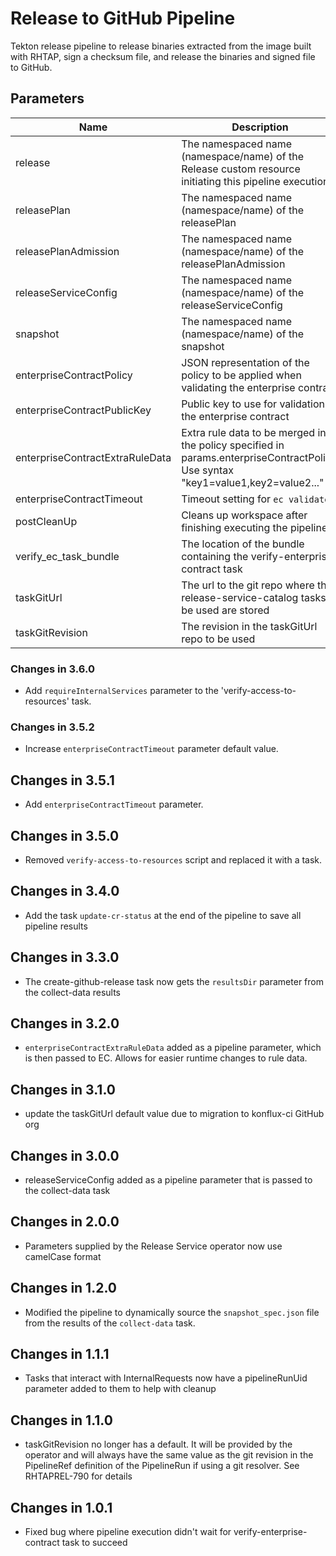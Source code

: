 # Release to GitHub Pipeline

Tekton release pipeline to release binaries extracted from the image built with RHTAP, sign a checksum file, and release the binaries and signed file to GitHub.

## Parameters

| Name | Description | Optional | Default value |
|------|-------------|----------|---------------|
| release | The namespaced name (namespace/name) of the Release custom resource initiating this pipeline execution | No | - |
| releasePlan | The namespaced name (namespace/name) of the releasePlan | No | - |
| releasePlanAdmission | The namespaced name (namespace/name) of the releasePlanAdmission | No | - |
| releaseServiceConfig | The namespaced name (namespace/name) of the releaseServiceConfig | No | - |
| snapshot | The namespaced name (namespace/name) of the snapshot | No | - |
| enterpriseContractPolicy | JSON representation of the policy to be applied when validating the enterprise contract | No | - |
| enterpriseContractPublicKey | Public key to use for validation by the enterprise contract | Yes | k8s://openshift-pipelines/public-key |
| enterpriseContractExtraRuleData | Extra rule data to be merged into the policy specified in params.enterpriseContractPolicy. Use syntax "key1=value1,key2=value2..." | Yes | pipeline_intention=release |
| enterpriseContractTimeout       | Timeout setting for `ec validate`                                                                        | Yes       | 40m0s                                                           |
| postCleanUp | Cleans up workspace after finishing executing the pipeline | Yes | true |
| verify_ec_task_bundle | The location of the bundle containing the verify-enterprise-contract task | No | - |
| taskGitUrl | The url to the git repo where the release-service-catalog tasks to be used are stored | Yes | https://github.com/konflux-ci/release-service-catalog.git |
| taskGitRevision | The revision in the taskGitUrl repo to be used | No | - |

### Changes in 3.6.0
- Add `requireInternalServices` parameter to the 'verify-access-to-resources' task.

### Changes in 3.5.2
- Increase `enterpriseContractTimeout` parameter default value.

## Changes in 3.5.1
- Add `enterpriseContractTimeout` parameter.

## Changes in 3.5.0
- Removed `verify-access-to-resources` script and replaced it with a task.

## Changes in 3.4.0
- Add the task `update-cr-status` at the end of the pipeline to save all pipeline results

## Changes in 3.3.0
- The create-github-release task now gets the `resultsDir` parameter from the collect-data results

## Changes in 3.2.0
- `enterpriseContractExtraRuleData` added as a pipeline parameter, which is
  then passed to EC. Allows for easier runtime changes to rule data.

## Changes in 3.1.0
- update the taskGitUrl default value due to migration
  to konflux-ci GitHub org

## Changes in 3.0.0
- releaseServiceConfig added as a pipeline parameter that is passed to the collect-data task

## Changes in 2.0.0
- Parameters supplied by the Release Service operator now use camelCase format

## Changes in 1.2.0
- Modified the pipeline to dynamically source the `snapshot_spec.json`
  file from the results of the `collect-data` task.

## Changes in 1.1.1
- Tasks that interact with InternalRequests now have a pipelineRunUid parameter added to them to help with cleanup

## Changes in 1.1.0
- taskGitRevision no longer has a default. It will be provided by the operator and will always have the same value as
  the git revision in the PipelineRef definition of the PipelineRun if using a git resolver. See RHTAPREL-790 for details

## Changes in 1.0.1
- Fixed bug where pipeline execution didn't wait for verify-enterprise-contract task to succeed
